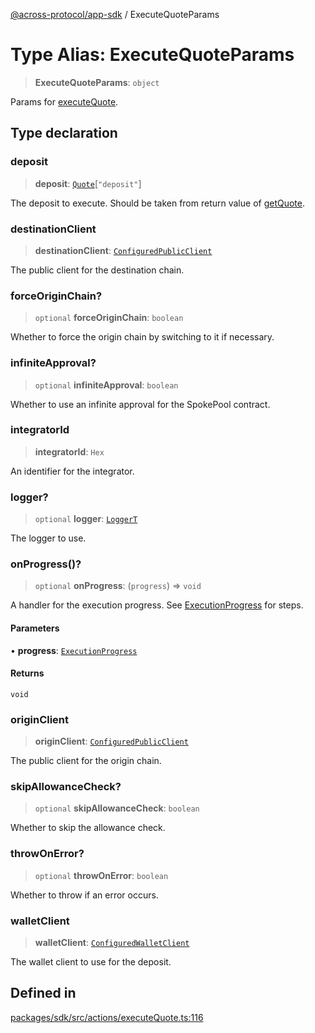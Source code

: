 [@across-protocol/app-sdk](../README.md) / ExecuteQuoteParams

# Type Alias: ExecuteQuoteParams

> **ExecuteQuoteParams**: `object`

Params for [executeQuote](../functions/executeQuote.md).

## Type declaration

### deposit

> **deposit**: [`Quote`](Quote.md)\[`"deposit"`\]

The deposit to execute. Should be taken from return value of [getQuote](../functions/getQuote.md).

### destinationClient

> **destinationClient**: [`ConfiguredPublicClient`](ConfiguredPublicClient.md)

The public client for the destination chain.

### forceOriginChain?

> `optional` **forceOriginChain**: `boolean`

Whether to force the origin chain by switching to it if necessary.

### infiniteApproval?

> `optional` **infiniteApproval**: `boolean`

Whether to use an infinite approval for the SpokePool contract.

### integratorId

> **integratorId**: `Hex`

An identifier for the integrator.

### logger?

> `optional` **logger**: [`LoggerT`](LoggerT.md)

The logger to use.

### onProgress()?

> `optional` **onProgress**: (`progress`) => `void`

A handler for the execution progress. See [ExecutionProgress](ExecutionProgress.md) for steps.

#### Parameters

• **progress**: [`ExecutionProgress`](ExecutionProgress.md)

#### Returns

`void`

### originClient

> **originClient**: [`ConfiguredPublicClient`](ConfiguredPublicClient.md)

The public client for the origin chain.

### skipAllowanceCheck?

> `optional` **skipAllowanceCheck**: `boolean`

Whether to skip the allowance check.

### throwOnError?

> `optional` **throwOnError**: `boolean`

Whether to throw if an error occurs.

### walletClient

> **walletClient**: [`ConfiguredWalletClient`](ConfiguredWalletClient.md)

The wallet client to use for the deposit.

## Defined in

[packages/sdk/src/actions/executeQuote.ts:116](https://github.com/across-protocol/toolkit/blob/d027d7c23e7230b7b5f439570f9efd60c1d715ce/packages/sdk/src/actions/executeQuote.ts#L116)
